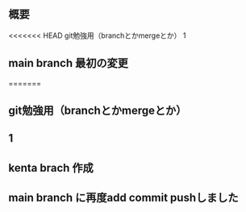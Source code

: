 ## 概要
<<<<<<< HEAD
git勉強用（branchとかmergeとか）
1
## main branch 最初の変更
=======
## git勉強用（branchとかmergeとか）
## 1
## kenta brach 作成
## main branch に再度add commit pushしました
